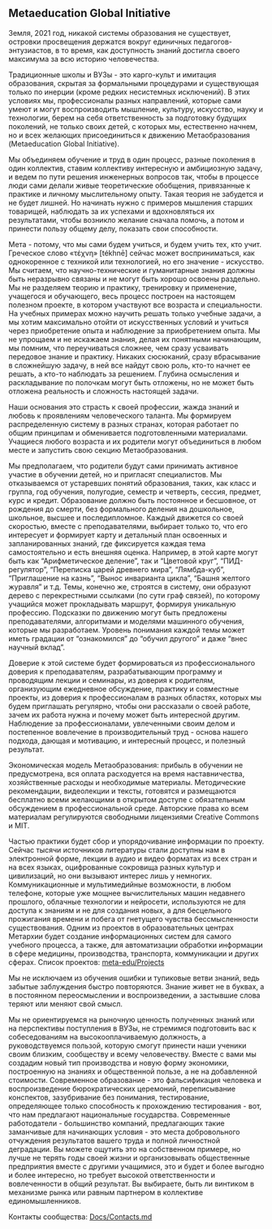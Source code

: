 ## Metaeducation Global Initiative

Земля, 2021 год, никакой системы образования не существует, островки просвещения
держатся вокруг единичных педагогов-энтузиастов, в то время, как доступность
знаний достигла своего максимума за всю историю человечества.

Традиционные школы и ВУЗы - это карго-культ и имитация образования, скрытая за
формальными процедурами и существующая только по инерции (кроме редких
несистемных исключений). В этих условиях мы, профессионалы разных направлений,
которые сами умеют и могут воспроизводить мышление, культуру, искусство, науку и
технологии, берем на себя ответственность за подготовку будущих поколений, не
только своих детей, с которых мы, естественно начнем, но и всех желающих
присоединиться к движению Метаобразования (Metaeducation Global Initiative).

Мы объединяем обучение и труд в один процесс, разные поколения в один коллектив,
ставим коллективу интересную и амбициозную задачу, и ведем по пути решения
инженерных вопросов так, чтобы в процессе люди сами делали живые теоретические
обобщения, привязанные к практике и личному мыслительному опыту. Такая теория не
забудется и не будет лишней. Но начинать нужно с примеров мышления старших
товарищей, наблюдать за их успехами и вдохновляться их результатами, чтобы
возникло желание сначала помочь, а потом и принести пользу общему делу, показать
свои способности.

Мета - потому, что мы сами будем учиться, и будем учить тех, кто учит. Греческое
слово «τέχνη» [tékhnē] сейчас может восприниматься, как однокоренное с техникой
или технологией, но его значение - искусство. Мы считаем, что научно-технические
и гуманитарные знания должны быть неразрывно связаны и не могут быть хорошо
освоены раздельно. Мы не разделяем теорию и практику, тренировку и применение,
учащегося и обучающего, весь процесс построен на настоящем полезном проекте, в
котором участвуют все возраста и специальности. На учебных примерах можно
научить решать только учебные задачи, а мы хотим максимально отойти от
искусственных условий и учиться через приобретение опыта и наблюдение за
приобретением опыта. Мы не упрощаем и не искажаем знания, делая их понятными
начинающим, мы помним, что переучиваться сложнее, чем сразу усваивать передовое
знание и практику. Никаких сюсюканий, сразу вбрасывание в сложнейшую задачу, в
ней все найдут свою роль, кто-то начнет ее решать, а кто-то наблюдать за
решением. Глубина осмысления и раскладывание по полочкам могут быть отложены, но
не может быть отложена реальность и сложность настоящей задачи.

Наши основания это страсть к своей профессии, жажда знаний и любовь к
проявлениям человеческого таланта. Мы формируем распределенную систему в разных
странах, которая работает по общим принципам и обменивается подготовленными
материалами. Учащиеся любого возраста и их родители могут объединиться в любом
месте и запустить свою секцию Метаобразования.

Мы предполагаем, что родители будут сами принимать активное участие в обучении
детей, но и пригласят специалистов. Мы отказываемся от устаревших понятий
образования, таких, как класс и группа, год обучения, полугодие, семестр и
четверть, сессия, предмет, курс и кредит. Образование должно быть постоянное и
бесшовное, от рождения до смерти, без формального деления на дошкольное,
школьное, высшее и последипломное. Каждый движется со своей скоростью, вместе с
преподавателями, выбирает только то, что его интересует и формирует карту и
детальный план освоенных и запланированных знаний, где фиксируется каждая тема
самостоятельно и есть внешняя оценка. Например, в этой карте могут быть как
“Арифметическое деление”, так и “Цветовой круг”, “ПИД-регулятор”, “Переписка
царей древнего мира”, “Лямбда-куб”, “Приглашение на казнь”, “Вынос инварианта
цикла”, “Башня желтого журавля” и т.д. Темы, конечно же, строятся в систему, они
образуют дерево с перекрестными ссылками (по сути граф связей), по которому
учащийся может прокладывать маршрут, формируя уникальную профессию. Подсказки по
движению могут быть предложены преподавателями, алгоритмами и моделями машинного
обучения, которые мы разработаем. Уровень понимания каждой темы может иметь
градации от “ознакомился” до “обучил другого” и даже “внес научный вклад”.

Доверие к этой системе будет формироваться из профессионального доверия к
преподавателям, разрабатывающим программу и проводящим лекции и семинары, из
доверия к родителям, организующим ежедневное обсуждение, практику и совместные
проекты, из доверия к профессионалам в разных областях, которых мы будем
приглашать регулярно, чтобы они рассказали о своей работе, зачем их работа нужна
и почему может быть интересной другим. Наблюдение за профессионалами,
увлеченными своим делом и постепенное вовлечение в производительный труд -
основа нашего подхода, дающая и мотивацию, и интересный процесс, и полезный
результат.

Экономическая модель Метаобразования: прибыль в обучении не предусмотрена, вся
оплата расходуется на время наставничества, хозяйственные расходы и необходимые
материалы. Методические рекомендации, видеолекции и тексты, готовятся и
размещаются бесплатно всеми желающими в открытом доступе с обязательным
обсуждением в профессиональной среде. Авторские права ко всем материалам
регулируются свободными лицензиями Creative Commons и MIT.

Частью практики будет сбор и упорядочивание информации по проекту. Сейчас тысячи
источников литературы стали доступны нам в электронной форме, лекции в аудио и
видео форматах из всех стран и на всех языках, оцифрованные сокровища разных
культур и цивилизаций, но они вызывают интерес лишь у немногих. Коммуникационные
и мультимедийные возможности, в любом телефоне, которые уже мощнее
вычислительных машин недавнего прошлого, облачные технологии и нейросети,
используются не для доступа к знаниям и не для создания новых, а для бесцельного
прожигания времени и побега от гнетущего чувства бессмысленности существования.
Одним из проектов в образовательных центрах Метархии будет создание
информационных систем для самого учебного процесса, а также, для автоматизации
обработки информации в сфере медицины, производства, транспорта, коммуникации и
других сферах. Список проектов:
[meta-edu/Projects](https://github.com/meta-edu/Projects)

Мы не исключаем из обучения ошибки и тупиковые ветви знаний, ведь забытые
заблуждения быстро повторяются. Знание живет не в буквах, а в постоянном
переосмыслении и воспроизведении, а застывшие слова теряют или меняют свой
смысл.

Мы не ориентируемся на рыночную ценность полученных знаний или на перспективы
поступления в ВУЗы, не стремимся подготовить вас к собеседованиям на
высокооплачиваемую должность, а руководствуемся пользой, которую смогут принести
наши ученики своим близким, сообществу и всему человечеству. Вместе с вами мы
создадим новый тип производства и новую форму экономики, построенную на знаниях
и общественной пользе, а не на добавленной стоимости. Современное образование -
это фальсификация человека и воспроизведение бюрократических церемоний,
переписывание конспектов, зазубривание без понимания, тестирование, определяющее
только способность к прохождению тестирования - вот, что нам предлагают
национальные государства. Современные работодатели - большинство компаний,
предлагающих такие заманчивые для начинающих условия - это места добровольного
отчуждения результатов вашего труда и полной личностной деградации. Вы можете
ощутить это на собственном примере, но лучше не терять годы своей жизни и
организовывать общественные предприятия вместе с другими учащимися, это и будет
и более выгодно и более интересно, но требует высокой ответственности и
вовлеченности в общий результат. Вы выбираете, быть ли винтиком в механизме
рынка или равным партнером в коллективе единомышленников.

Контакты сообщества: [Docs/Contacts.md](Contacts.md)
